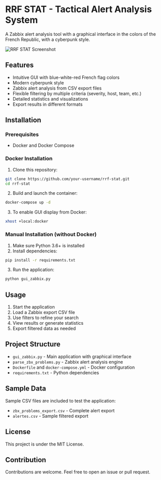 # RRF STAT - Tactical Alert Analysis System

A Zabbix alert analysis tool with a graphical interface in the colors of the French Republic, with a cyberpunk style.

![RRF STAT Screenshot](https://example.com/screenshot.png)

## Features

- Intuitive GUI with blue-white-red French flag colors
- Modern cyberpunk style
- Zabbix alert analysis from CSV export files
- Flexible filtering by multiple criteria (severity, host, team, etc.)
- Detailed statistics and visualizations
- Export results in different formats

## Installation

### Prerequisites

- Docker and Docker Compose

### Docker Installation

1. Clone this repository:
```bash
git clone https://github.com/your-username/rrf-stat.git
cd rrf-stat
```

2. Build and launch the container:
```bash
docker-compose up -d
```

3. To enable GUI display from Docker:
```bash
xhost +local:docker
```

### Manual Installation (without Docker)

1. Make sure Python 3.6+ is installed
2. Install dependencies:
```bash
pip install -r requirements.txt
```
3. Run the application:
```bash
python gui_zabbix.py
```

## Usage

1. Start the application
2. Load a Zabbix export CSV file
3. Use filters to refine your search
4. View results or generate statistics
5. Export filtered data as needed

## Project Structure

- `gui_zabbix.py` - Main application with graphical interface
- `parse_zbx_problems.py` - Zabbix alert analysis engine
- `Dockerfile` and `docker-compose.yml` - Docker configuration
- `requirements.txt` - Python dependencies

## Sample Data

Sample CSV files are included to test the application:
- `zbx_problems_export.csv` - Complete alert export
- `alertes.csv` - Sample filtered export

## License

This project is under the MIT License.

## Contribution

Contributions are welcome. Feel free to open an issue or pull request.